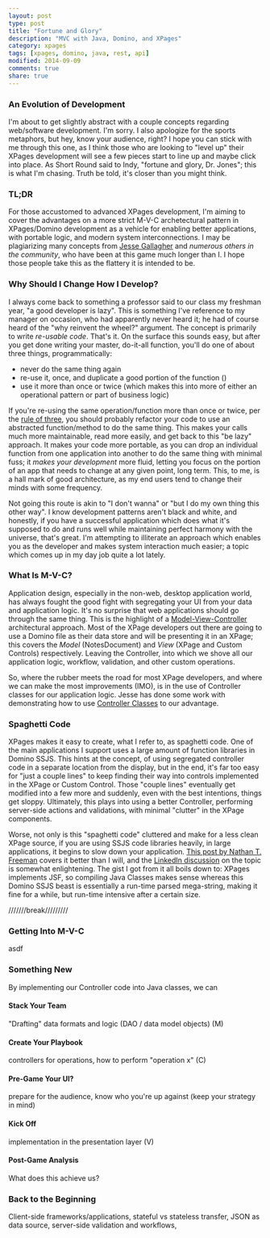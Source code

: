 ```yaml
---
layout: post
type: post
title: "Fortune and Glory"
description: "MVC with Java, Domino, and XPages"
category: xpages
tags: [xpages, domino, java, rest, api]
modified: 2014-09-09
comments: true
share: true
---
```


### An Evolution of Development
I'm about to get slightly abstract with a couple concepts regarding web/software development.  I'm sorry. I also apologize for the sports metaphors, but hey, know your audience, right? I hope you can stick with me through this one, as I think those who are looking to "level up" their XPages development will see a few pieces start to line up and maybe click into place. As Short Round said to Indy, "fortune and glory, Dr. Jones"; this is what I'm chasing. Truth be told, it's closer than you might think.

### TL;DR
For those accustomed to advanced XPages development, I'm aiming to cover the advantages on a more strict M-V-C archetectural pattern in XPages/Domino development as a vehicle for enabling better applications, with portable logic, and modern system interconnections. I may be plagiarizing many concepts from <a href="https://frostillic.us/blog/posts/B0DD2BC3CBC6884985257A06006175C2">Jesse Gallagher</a> and _numerous others in the community_, who have been at this game much longer than I. I hope those people take this as the flattery it is intended to be.

### Why Should I Change How I Develop?
I always come back to something a professor said to our class my freshman year, "a good developer is lazy". This is something I've reference to my manager on occasion, who had apparently never heard it; he had of course heard of the "why reinvent the wheel?" argument. The concept is primarily to write _re-usable code_. That's it. On the surface this sounds easy, but after you get done writing your master, do-it-all function, you'll do one of about three things, programmatically:

* never do the same thing again
* re-use it, once, and duplicate a good portion of the function ()
* use it more than once or twice (which makes this into more of either an operational pattern or part of business logic)

If you're re-using the same operation/function more than once or twice, per the <a href="http://sourcemaking.com/refactoring/when-should-you-refactor">rule of three</a>, you should probably refactor your code to use an abstracted function/method to do the same thing. This makes your calls much more maintainable, read more easily, and get back to this "be lazy" approach. It makes your code more portable, as you can drop an individual function from one application into another to do the same thing with minimal fuss; it _makes your development_ more fluid, letting you focus on the portion of an app that needs to change at any given point, long term. This, to me, is a hall mark of good architecture, as my end users tend to change their minds with some frequency.

Not going this route is akin to "I don't wanna" or "but I do my own thing this other way". I know development patterns aren't black and white, and honestly, if you have a successful application which does what it's supposed to do and runs well while maintaining perfect harmony with the universe, that's great. I'm attempting to illiterate an approach which enables you as the developer and makes system interaction much easier; a topic which comes up in my day job quite a lot lately.

### What Is M-V-C?
Application design, especially in the non-web, desktop application world, has always fought the good fight with segregating your UI from your data and application logic. It's no surprise that web applications should go through the same thing. This is the highlight of a <a href="http://en.wikipedia.org/wiki/Model%E2%80%93view%E2%80%93controller">Model-View-Controller</a> architectural approach. Most of the XPage developers out there are going to use a Domino file as their data store and will be presenting it in an XPage; this covers the _Model_ (NotesDocument) and _View_ (XPage and Custom Controls) respectively. Leaving the Controller, into which we shove all our application logic, workflow, validation, and other custom operations.

So, where the rubber meets the road for most XPage developers, and where we can make the most improvements (IMO), is in the use of Controller classes for our application logic. Jesse has done some work with demonstrating how to use <a href="http://www.notesin9.com/2013/04/08/notesin9-106-intro-to-java-controller-classes/">Controller Classes</a> to our advantage.

### Spaghetti Code
XPages makes it easy to create, what I refer to, as spaghetti code. One of the main applications I support uses a large amount of function libraries in Domino SSJS. This hints at the concept, of using segregated controller code in a separate location from the display, but in the end, it's far too easy for "just a couple lines" to keep finding their way into controls implemented in the XPage or Custom Control. Those "couple lines" eventually get modified into a few more and suddenly, even with the best intentions, things get sloppy. Ultimately, this plays into using a better Controller, performing server-side actions and validations, with minimal "clutter" in the XPage components.

Worse, not only is this "spaghetti code" cluttered and make for a less clean XPage source, if you are using SSJS code libraries heavily, in large applications, it begins to slow down your application. <a href="http://nathantfreeman.wordpress.com/2013/04/12/xpages-performance-pro-tips/">This post by Nathan T. Freeman</a> covers it better than I will, and the <a href="http://www.linkedin.com/groups/What-are-top-XPages-performance-3707727.S.230901244?qid=788288b9-1ba4-4429-baf9-8c1c680ea284&trk=group_most_popular-0-b-ttl&goback=%2Egmp_3707727">LinkedIn discussion</a> on the topic is somewhat enlightening. The gist I got from it all boils down to: XPages implements JSF, so compiling Java Classes makes sense whereas this Domino SSJS beast is essentially a run-time parsed mega-string, making it fine for a while, but run-time intensive after a certain size.

///////break/////////

### Getting Into M-V-C
asdf

### Something New
By implementing our Controller code into Java classes, we can 

#### Stack Your Team
"Drafting" data formats and logic (DAO / data model objects) (M)

#### Create Your Playbook
controllers for operations, how to perform "operation x" (C)

#### Pre-Game Your UI?
prepare for the audience, know who you're up against (keep your strategy in mind)

#### Kick Off
implementation in the presentation layer (V)

#### Post-Game Analysis
What does this achieve us?

### Back to the Beginning
Client-side frameworks/applications, stateful vs stateless transfer, JSON as data source, server-side validation and workflows, 